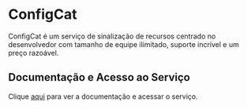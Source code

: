 # ConfigCat

ConfigCat é um serviço de sinalização de recursos centrado no desenvolvedor com tamanho de equipe ilimitado, suporte incrível e um preço razoável.

## Documentação e Acesso ao Serviço

Clique [aqui](https://configcat.com) para ver a documentação e acessar o serviço.